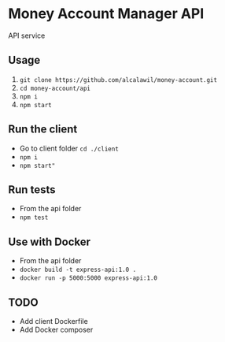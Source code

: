 # Money Account Manager API

API service

## Usage

1. `git clone https://github.com/alcalawil/money-account.git`
2. `cd money-account/api`
3. `npm i`
4. `npm start`

## Run the client

- Go to client folder `cd ./client`
- `npm i`
- `npm start"`

## Run tests

- From the api folder
- `npm test`

## Use with Docker

- From the api folder
- `docker build -t express-api:1.0 .`
- `docker run -p 5000:5000 express-api:1.0`

## TODO

- Add client Dockerfile
- Add Docker composer
